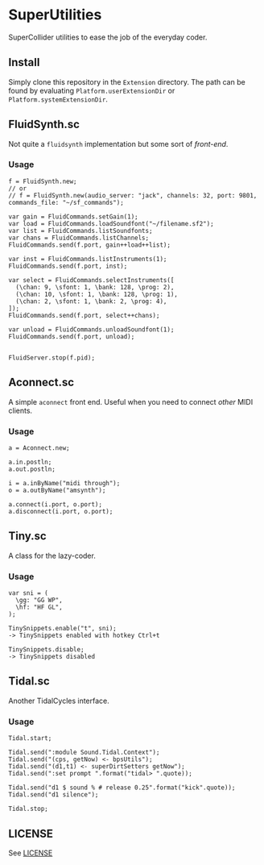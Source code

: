 # SuperUtilities

SuperCollider utilities to ease the job of the everyday coder.

## Install

Simply clone this repository in the `Extension` directory.
The path can be found by evaluating `Platform.userExtensionDir` or `Platform.systemExtensionDir`.


## FluidSynth.sc

Not quite a `fluidsynth` implementation but some sort of _front-end_.  

### Usage

```
f = FluidSynth.new;
// or
// f = FluidSynth.new(audio_server: "jack", channels: 32, port: 9801, commands_file: "~/sf_commands");

var gain = FluidCommands.setGain(1);
var load = FluidCommands.loadSoundfont("~/filename.sf2");
var list = FluidCommands.listSoundfonts;
var chans = FluidCommands.listChannels;
FluidCommands.send(f.port, gain++load++list);

var inst = FluidCommands.listInstruments(1);
FluidCommands.send(f.port, inst);

var select = FluidCommands.selectInstruments([
  (\chan: 9, \sfont: 1, \bank: 128, \prog: 2),
  (\chan: 10, \sfont: 1, \bank: 128, \prog: 1),
  (\chan: 2, \sfont: 1, \bank: 2, \prog: 4),
]);
FluidCommands.send(f.port, select++chans);

var unload = FluidCommands.unloadSoundfont(1);
FluidCommands.send(f.port, unload);


FluidServer.stop(f.pid);
```

## Aconnect.sc

A simple `aconnect` front end. Useful when you need to connect _other_ MIDI clients.

### Usage

```
a = Aconnect.new;

a.in.postln;
a.out.postln;

i = a.inByName("midi through");
o = a.outByName("amsynth");

a.connect(i.port, o.port);
a.disconnect(i.port, o.port);
```


## Tiny.sc

A class for the lazy-coder.

### Usage

```
var sni = (
  \gg: "GG WP",
  \hf: "HF GL",
);
```

```
TinySnippets.enable("t", sni);
-> TinySnippets enabled with hotkey Ctrl+t
```

```
TinySnippets.disable;
-> TinySnippets disabled
```


## Tidal.sc

Another TidalCycles interface.


### Usage

```
Tidal.start;

Tidal.send(":module Sound.Tidal.Context");
Tidal.send("(cps, getNow) <- bpsUtils");
Tidal.send("(d1,t1) <- superDirtSetters getNow");
Tidal.send(":set prompt ".format("tidal> ".quote));

Tidal.send("d1 $ sound % # release 0.25".format("kick".quote));
Tidal.send("d1 silence");

Tidal.stop;
```

## LICENSE

See [LICENSE](LICENSE)
